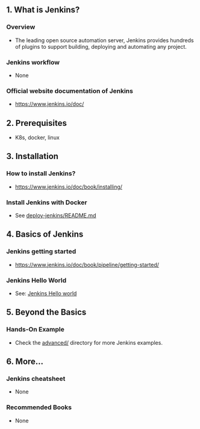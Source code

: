 ## 1. What is Jenkins?

### Overview

- The leading open source automation server, Jenkins provides hundreds of plugins to support building, deploying and automating any project.

### Jenkins workflow

- None

### Official website documentation of Jenkins

- https://www.jenkins.io/doc/

## 2. Prerequisites

- K8s, docker, linux

## 3. Installation

### How to install Jenkins?

- https://www.jenkins.io/doc/book/installing/

### Install Jenkins with Docker

- See [deploy-jenkins/README.md](../helm/advanced/hands-on/deploy-jenkins/README.md)

## 4. Basics of Jenkins

### Jenkins getting started

- https://www.jenkins.io/doc/book/pipeline/getting-started/

### Jenkins Hello World

- See: [Jenkins Hello world](./basic/Jenkins-Hello-World.md)

## 5. Beyond the Basics

### Hands-On Example

- Check the [advanced/](./advanced/) directory for more Jenkins examples.

## 6. More...

### Jenkins cheatsheet

- None

### Recommended Books

- None
